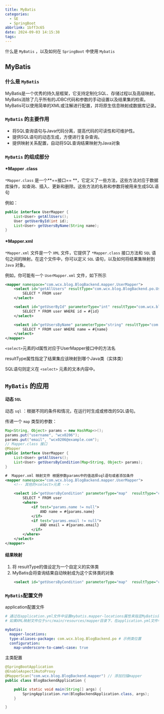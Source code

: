 ```yaml
---
title: MyBatis
categories:
  - SE
  - SpringBoot
abbrlink: 1bff3c65
date: 2024-09-03 14:15:38
tags:
---
```


什么是 `MyBatis` ，以及如何在 `SpringBoot` 中使用 `Mybatis`

<!--more-->

## MyBatis

### 什么是 `MyBatis`

MyBatis是一个优秀的持久层框架，它支持定制化SQL、存储过程以及高级映射。MyBatis消除了几乎所有的JDBC代码和参数的手动设置以及结果集的检索。MyBatis可以使用简单的XML或注解进行配置，并将原生信息映射成数据库记录。 

### `MyBatis` 的主要作用

- 将SQL查询语句与Java代码分离，提高代码的可读性和可维护性。
- 提供SQL语句的动态生成，方便进行复杂查询。
- 提供映射关系配置，自动将SQL查询结果映射为Java对象

### `MyBatis` 的组成部分

#### *Mapper .class

 `*Mapper.class` 是一个**==接口== **，它定义了一些方法，这些方法对应于数据库操作，如查询、插入、更新和删除。这些方法的名称和参数将被用来生成SQL语句

例如：

```java
public interface UserMapper {
    List<User> getAllUsers();
    User getUserById(int id);
    List<User> getUsersByName(String name);
}
```

#### *Mapper.xml

`*Mapper.xml` 文件是一个 `XML` 文件，它提供了 `*Mapper.class` 接口方法和 `SQL` 语句之间的映射。在这个文件中，你可以定义 `SQL` 语句，以及如何将结果集映射到 `Java` 对象。  

例如，你可能有一个 `UserMapper.xml` 文件，如下所示

```xml
<mapper namespace="com.wcx.blog.BlogBackend.mapper.UserMapper">
    <select id="getAllUsers" resultType="com.wcx.blog.BlogBackend.po.User">
        SELECT * FROM user
    </select>

    <select id="getUserById" parameterType="int" resultType="com.wcx.blog.BlogBackend.po.User">
        SELECT * FROM user WHERE id = #{id}
    </select>

    <select id="getUsersByName" parameterType="string" resultType="com.wcx.blog.BlogBackend.po.User">
        SELECT * FROM user WHERE name = #{name}
    </select>
</mapper>
```

`<select>`元素的id属性对应于UserMapper接口中的方法名

resultType属性指定了结果集应该映射到哪个Java类（实体类）

SQL语句则定义在 `<select>` 元素的文本内容中。  

## `MyBatis` 的应用

#### 动态 `SQL`

动态 `sql` ：根据不同的条件和情况，在运行时生成或修改的SQL语句。

传递一个 `map` 类型的参数：

```java
Map<String, Object> params = new HashMap<>();
params.put("username", "wcx0206");
params.put("email", "wcx0206@example.com");
// Mapper.class 接口
@Mapper
public interface UserMapper {
    List<User> getAllUsers();
    List<User> getUsersByCondition(Map<String, Object> params);
}
```



```xml
#  Mapper.xml 映射文件 根据参数params中的值选择sql语句或者添加条件
<mapper namespace="com.wcx.blog.BlogBackend.mapper.UserMapper">
    <!-- 其他的<select>元素 -->

    <select id="getUsersByCondition" parameterType="map"  resultType="com.wcx.blog.BlogBackend.po.User">
        SELECT * FROM user
        <where>
            <if test="params.name != null">
                AND name = #{params.name}
            </if>
            <if test="params.email != null">
                AND email = #{params.email}
            </if>
        </where>
    </select>
</mapper>
```



#### 结果映射

1. 将 resultType的值设定为一个自定义的实体类
2. MyBatis会将查询结果自动映射成为这个实体类的对象

```xml
    <select id="getUsersByCondition" parameterType="map"  resultType="com.wcx.blog.BlogBackend.po.User">
```



### `MyBatis`配置文件

application配置文件

```yml
# 通过在application.yml文件中设置mybatis.mapper-locations属性来指定MyBatis的XML映射文件的位置。  
# 如果XML映射文件位于src/main/resources/mapper目录下，在application.yml文件中添加以下配置：

mybatis:
  mapper-locations: 
  type-aliases-package: com.wcx.blog.BlogBackend.po # 示例类位置
  configuration:
    map-underscore-to-camel-case: true
```

主类配置

```java
@SpringBootApplication
@EnableAspectJAutoProxy
@MapperScan("com.wcx.blog.BlogBackend.mapper") // 添加扫描mapper
public class BlogBackendApplication {

	public static void main(String[] args) {
		SpringApplication.run(BlogBackendApplication.class, args);
	}

}
```

